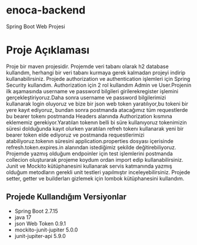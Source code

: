 # enoca-backend

Spring Boot Web Projesi

<h1>Proje Açıklaması</h1>
<p></p>Proje bir maven projesidir. Projemde veri tabanı olarak h2 database kullandım, herhangi bir veri tabanı kurmaya gerek kalmadan projeyi indirip kullanabilirsiniz.
Projede authorization ve authentication işlemleri için Spring Security kullandım. Authorization için 2 rol kullandım Admin ve User.Projenin ilk aşamasında
username ve password bilgileri girilerekregister işlemini gerçekleştiriyoruz.Daha sonra username ve password bilgilerimizi kullanarak login oluyoruz
ve bize bir json web token yaratılıyor,bu tokeni bir yere kayıt ediyoruz, bundan sonra postmanda atacağımız tüm requestlerde bu bearer tokenı
postmanda Headers alanında Authorization kısmına eklememiz gerekiyor.Yaratılan tokenın belli bi süre kullanıyoruz tokenimizin süresi dolduğunda
kayıt olurken yaratılan refreh tokenı kullanarak yeni bir bearer token elde ediyoruz ve postmanda requestlerimizi atabiliyoruz.tokenın süresini
application.properties dosyası içerisinde refresh.token.expires.in alanından istediğimiz şekilde değitirebiliyoruz.
Projemde yazmış olduğum endpoinler için test işlemlerini postmanda collecion oluşturarak projeme koydum ordan import edip kullanabilirsiniz.
Junit ve Mockito kütüphanesini kullanarak servis katmanında yazmış olduğum metodların gerekli unit testleri yapılmıştır inceleyebilirsiniz.
Projede setter, getter ve builderları gizlemek için lombok kütüphanesini kullandım.
</p>

<h2>Projede Kullandığım Versiyonlar </h2>
<ul>
  <li>Spring Boot 2.7.15</li>
  <li>java 17</li>
  <li>json Web Token 0.9.1</li>
  <li>mockito-junit-jupiter 5.0.0</li>
  <li>junit-jupiter-api 5.9.0</li>
</ul>
